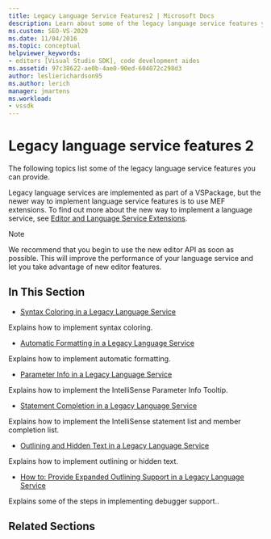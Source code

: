```yaml
---
title: Legacy Language Service Features2 | Microsoft Docs
description: Learn about some of the legacy language service features you can provide by using Managed Extensibility Framework (MEF) extensions in the Visual Studio SDK.
ms.custom: SEO-VS-2020 
ms.date: 11/04/2016
ms.topic: conceptual
helpviewer_keywords:
- editors [Visual Studio SDK], code development aides
ms.assetid: 97c38622-ae0b-4ae0-90ed-604072c298d3
author: leslierichardson95
ms.author: lerich
manager: jmartens
ms.workload:
- vssdk
---
```

# Legacy language service features 2
The following topics list some of the legacy language service features you can provide.

 Legacy language services are implemented as part of a VSPackage, but the newer way to implement language service features is to use MEF extensions. To find out more about the new way to implement a language service, see [Editor and Language Service Extensions](../../extensibility/editor-and-language-service-extensions.md).

> [!NOTE]
> We recommend that you begin to use the new editor API as soon as possible. This will improve the performance of your language service and let you take advantage of new editor features.

## In This Section
- [Syntax Coloring in a Legacy Language Service](../../extensibility/internals/syntax-coloring-in-a-legacy-language-service.md)

 Explains how to implement syntax coloring.

- [Automatic Formatting in a Legacy Language Service](../../extensibility/internals/automatic-formatting-in-a-legacy-language-service.md)

 Explains how to implement automatic formatting.

- [Parameter Info in a Legacy Language Service](../../extensibility/internals/parameter-info-in-a-legacy-language-service1.md)

 Explains how to implement the IntelliSense Parameter Info Tooltip.

- [Statement Completion in a Legacy Language Service](../../extensibility/internals/statement-completion-in-a-legacy-language-service.md)

 Explains how to implement the IntelliSense statement list and member completion list.

- [Outlining and Hidden Text in a Legacy Language Service](../../extensibility/internals/outlining-and-hidden-text-in-a-legacy-language-service.md)

 Explains how to implement outlining or hidden text.

- [How to: Provide Expanded Outlining Support in a Legacy Language Service](../../extensibility/internals/how-to-provide-expanded-outlining-support-in-a-legacy-language-service.md)

 Explains some of the steps in implementing debugger support..

## Related Sections
